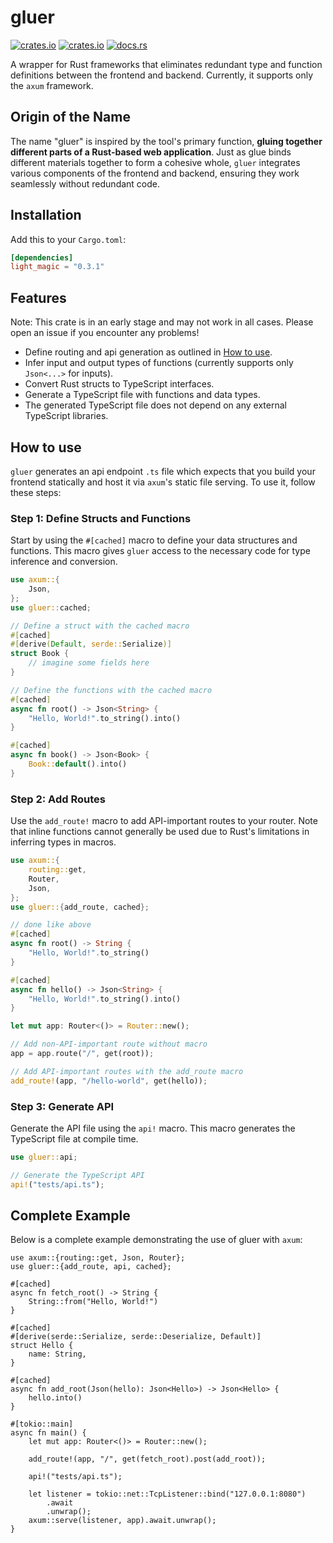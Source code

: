 # gluer

[![crates.io](https://img.shields.io/crates/v/gluer.svg)](https://crates.io/crates/gluer)
[![crates.io](https://img.shields.io/crates/d/gluer.svg)](https://crates.io/crates/gluer)
[![docs.rs](https://docs.rs/gluer/badge.svg)](https://docs.rs/gluer)

A wrapper for Rust frameworks that eliminates redundant type and function definitions between the frontend and backend. Currently, it supports only the `axum` framework.

## Origin of the Name

The name "gluer" is inspired by the tool's primary function, **gluing together different parts of a Rust-based web application**. Just as glue binds different materials together to form a cohesive whole, `gluer` integrates various components of the frontend and backend, ensuring they work seamlessly without redundant code.

## Installation

Add this to your `Cargo.toml`:

```toml
[dependencies]
light_magic = "0.3.1"
```

## Features

Note: This crate is in an early stage and may not work in all cases. Please open an issue if you encounter any problems!

- Define routing and api generation as outlined in [How to use](#how-to-use).
- Infer input and output types of functions (currently supports only `Json<...>` for inputs).
- Convert Rust structs to TypeScript interfaces.
- Generate a TypeScript file with functions and data types.
- The generated TypeScript file does not depend on any external TypeScript libraries.

## How to use

`gluer` generates an api endpoint `.ts` file which expects that you build your frontend statically and host it via `axum`'s static file serving. To use it, follow these steps:

### Step 1: Define Structs and Functions

Start by using the `#[cached]` macro to define your data structures and functions. This macro gives `gluer` access to the necessary code for type inference and conversion.

```rust
use axum::{
    Json,
};
use gluer::cached;

// Define a struct with the cached macro
#[cached]
#[derive(Default, serde::Serialize)]
struct Book {
    // imagine some fields here
}

// Define the functions with the cached macro
#[cached]
async fn root() -> Json<String> {
    "Hello, World!".to_string().into()
}

#[cached]
async fn book() -> Json<Book> {
    Book::default().into()
}
```

### Step 2: Add Routes

Use the `add_route!` macro to add API-important routes to your router. Note that inline functions cannot generally be used due to Rust's limitations in inferring types in macros.

```rust
use axum::{
    routing::get,
    Router,
    Json,
};
use gluer::{add_route, cached};

// done like above
#[cached]
async fn root() -> String {
    "Hello, World!".to_string()
}

#[cached]
async fn hello() -> Json<String> {
    "Hello, World!".to_string().into()
}

let mut app: Router<()> = Router::new();

// Add non-API-important route without macro
app = app.route("/", get(root));

// Add API-important routes with the add_route macro
add_route!(app, "/hello-world", get(hello));
```

### Step 3: Generate API

Generate the API file using the `api!` macro. This macro generates the TypeScript file at compile time.

```rust
use gluer::api;

// Generate the TypeScript API
api!("tests/api.ts");
```

## Complete Example

Below is a complete example demonstrating the use of gluer with `axum`:

```rust,no_run
use axum::{routing::get, Json, Router};
use gluer::{add_route, api, cached};

#[cached]
async fn fetch_root() -> String {
    String::from("Hello, World!")
}

#[cached]
#[derive(serde::Serialize, serde::Deserialize, Default)]
struct Hello {
    name: String,
}

#[cached]
async fn add_root(Json(hello): Json<Hello>) -> Json<Hello> {
    hello.into()
}

#[tokio::main]
async fn main() {
    let mut app: Router<()> = Router::new();

    add_route!(app, "/", get(fetch_root).post(add_root));

    api!("tests/api.ts");

    let listener = tokio::net::TcpListener::bind("127.0.0.1:8080")
        .await
        .unwrap();
    axum::serve(listener, app).await.unwrap();
}
```
